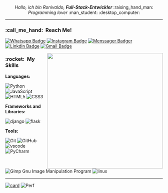 <p align="center">
  <i>Hallo, ich bin Ronivaldo, <strong>Full-Stack-Entwickler</strong></i> :raising_hand_man:
  <br/>
  <i>Programming lover</i> :man_student: :desktop_computer:
</p>

____


<h3> :call_me_hand: &nbsp;Reach Me!</h3>


[![Whatsapp Badge](https://img.shields.io/badge/-WhatsApp-333333?style=flat&logo=whatsapp&logoColor=white)](https://wa.me/5521998412932?text=%20)
[![Instagram Badge](https://img.shields.io/badge/-Instagram-333333?style=flat&logo=Instagram&logoColor=white)](https://www.instagram.com/andrade.dev)
[![Menssager Badger](https://img.shields.io/badge/Messenger-333333?style=flat&logo=messenger&logoColor=white)](https://www.messenger.com/t/ronivaldodeandrade/)
[![Linkdin Badge](https://img.shields.io/badge/-Linkedln-333333?style=flat&logo=linkedin&logoColor=white)](https://www.linkedin.com/in/ronivaldoandrade/)
[![Gmail Badge](https://img.shields.io/badge/Gmail-333333?style=flat&logo=gmail&logoColor=white)](mailto:ronidomingues@poli.ufrj.br)


<img src="https://raw.githubusercontent.com/MicaelliMedeiros/micaellimedeiros/master/image/computer-illustration.png" min-width="400px" max-width="400px" width="370px" align="right" alt="">


<p align="left">
  <h3> :rocket: &nbsp;My Skills </h3>
  
  
  **Languages:**
  
  
  ![Python](https://img.shields.io/badge/python-3670A0?style=for-the-badge&logo=python&logoColor=ffdd54)
  ![JavaScript](https://img.shields.io/badge/javascript-FFF?style=for-the-badge&logo=javascript&logoColor=%23F7DF1E)
  ![HTML5](https://img.shields.io/badge/html5-%23E34F26.svg?style=for-the-badge&logo=html5&logoColor=white)
  ![CSS3](https://img.shields.io/badge/css3-%231572B6.svg?style=for-the-badge&logo=css3&logoColor=white)
  
  
  **Frameworks and Libraries:**
  
  
  <img src="https://img.shields.io/badge/Django-092E20?style=for-the-badge&logo=django&logoColor=white" alt="django">
  <img src="https://img.shields.io/badge/Flask-000000?style=for-the-badge&logo=flask&logoColor=white" alt="flask">
  
  
  **Tools:**


  ![Git](https://img.shields.io/badge/git-%23F05033.svg?style=for-the-badge&logo=git&logoColor=white)
  ![GitHub](https://img.shields.io/badge/github-%23121011.svg?style=for-the-badge&logo=github&logoColor=white)  
  <img src="https://img.shields.io/badge/Visual_Studio_Code-0078D4?style=for-the-badge&logo=visual%20studio%20code&logoColor=white" alt="vscode">
  ![PyCharm](https://img.shields.io/badge/pycharm-143?style=for-the-badge&logo=pycharm&logoColor=black&color=black&labelColor=green)
  ![Gimp Gnu Image Manipulation Program](https://img.shields.io/badge/Gimp-657D8B?style=for-the-badge&logo=gimp&logoColor=FFFFFF)
  <img src="https://img.shields.io/badge/Linux-FCC624?style=for-the-badge&logo=linux&logoColor=black" alt="linux">
</p>

___


[![card](https://github-readme-streak-stats.herokuapp.com/?user=Ronidandrade)](https://github.com/Ronidandrade/)
![Perf](https://github-readme-stats.vercel.app/api/top-langs/?username=Ronidandrade)

